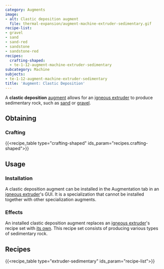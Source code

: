 ```yaml
---
category: Augments
image:
- alt: Clastic deposition augment
  file: thermal-expansion/augment-machine-extruder-sedimentary.gif
recipe-list:
- gravel
- sand
- sand-red
- sandstone
- sandstone-red
recipes:
  crafting-shaped:
  - te-1-12-augment-machine-extruder-sedimentary
subcategory: Machine
subjects:
- te-1-12-augment-machine-extruder-sedimentary
title: 'Augment: Clastic Deposition'
---
```


A **clastic deposition** [augment](../augments/) allows for an [igneous
extruder](../igneous-extruder/) to produce sedimentary rock, such as
[sand](https://minecraft.gamepedia.com/Sand) or
[gravel](https://minecraft.gamepedia.com/Gravel).


Obtaining
---------

### Crafting
{{<recipe_table type="crafting-shaped" ids_param="recipes.crafting-shaped">}}


Usage
-----

### Installation
A clastic deposition augment can be installed in the Augmentation tab in an
[igneous extruder](../igneous-extruder/)'s GUI. It is a specialization that
cannot be installed together with other specialization augments.

### Effects
An installed clastic deposition augment replaces an [igneous
extruder](../igneous-extruder/)'s recipe set with [its own](#recipes). This
recipe set consists of producing various types of sedimentary rock.


Recipes
-------

{{<recipe_table type="extruder-sedimentary" ids_param="recipe-list">}}
